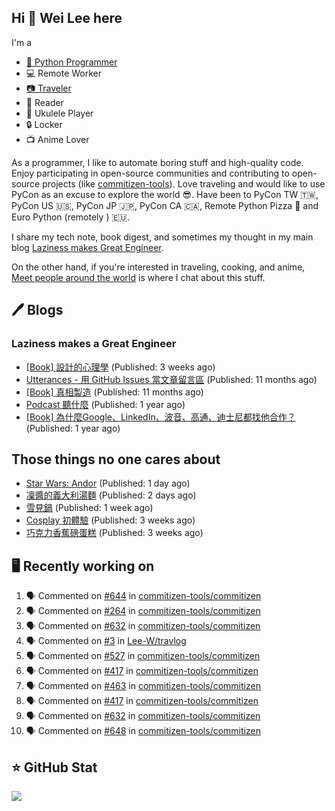 ## Hi 👋 Wei Lee here

I'm a

* [🐍 Python Programmer](https://pycon-note.wei-lee.me/)
* 💻 Remote Worker
* [📷 Traveler](https://travlog.wei-lee.me/)
* 📖 Reader
* 🎵 Ukulele Player
* 🔒 Locker
* 📺 Anime Lover

As a programmer, I like to automate boring stuff and high-quality code. Enjoy participating in open-source communities and contributing to open-source projects (like [commitizen-tools](https://github.com/commitizen-tools)). Love traveling and would like to use PyCon as an excuse to explore the world 😎. Have been to PyCon TW 🇹🇼, PyCon US 🇺🇸, PyCon JP 🇯🇵, PyCon CA 🇨🇦, Remote Python Pizza 🍕 and Euro Python (remotely ) 🇪🇺.

I share my tech note, book digest, and sometimes my thought in my main blog [Laziness makes Great Engineer](https://blog.wei-lee.me/).

On the other hand, if you're interested in traveling, cooking, and anime, [Meet people around the world](https://travlog.wei-lee.me/) is where I chat about this stuff.

## 🖊️ Blogs

### Laziness makes a Great Engineer

* [[Book] 設計的心理學](https://blog.wei-lee.me/posts/book/2023/01/the-design-of-everyday-things) (Published: 3 weeks ago)
* [Utterances - 用 GitHub Issues 當文章留言區](https://blog.wei-lee.me/posts/tech/2022/02/use-github-issues-as-comment-system) (Published: 11 months ago)
* [[Book] 真相製造](https://blog.wei-lee.me/posts/book/2022/02/reality-is-business) (Published: 11 months ago)
* [Podcast 聽什麼](https://blog.wei-lee.me/posts/gossiping/2021/12/podcast-i-listen-to) (Published: 1 year ago)
* [[Book] 為什麼Google、LinkedIn、波音、高通、迪士尼都找他合作？](https://blog.wei-lee.me/posts/book/2021/12/pitch-anyting) (Published: 1 year ago)

## Those things no one cares about

* [Star Wars: Andor](https://travlog.wei-lee.me/posts/review/2023/01/star-wars-andor) (Published: 1 day ago)
* [凜醬的義大利湯麵](https://travlog.wei-lee.me/posts/cook/2023/01/yuru-camp-rin-s-soup-pasta) (Published: 2 days ago)
* [雪見鍋](https://travlog.wei-lee.me/posts/cook/2023/01/misorenabe) (Published: 1 week ago)
* [Cosplay 初體驗](https://travlog.wei-lee.me/posts/review/2022/12/first-time-cosplay) (Published: 3 weeks ago)
* [巧克力香蕉磅蛋糕](https://travlog.wei-lee.me/posts/cook/2022/12/choco-banana-pound-cake) (Published: 3 weeks ago)

## 🖥️ Recently working on

1. 🗣 Commented on [#644](https://github.com/commitizen-tools/commitizen/issues/644) in [commitizen-tools/commitizen](https://github.com/commitizen-tools/commitizen)
2. 🗣 Commented on [#264](https://github.com/commitizen-tools/commitizen/issues/264) in [commitizen-tools/commitizen](https://github.com/commitizen-tools/commitizen)
3. 🗣 Commented on [#632](https://github.com/commitizen-tools/commitizen/issues/632) in [commitizen-tools/commitizen](https://github.com/commitizen-tools/commitizen)
4. 🗣 Commented on [#3](https://github.com/Lee-W/travlog/issues/3) in [Lee-W/travlog](https://github.com/Lee-W/travlog)
5. 🗣 Commented on [#527](https://github.com/commitizen-tools/commitizen/issues/527) in [commitizen-tools/commitizen](https://github.com/commitizen-tools/commitizen)
6. 🗣 Commented on [#417](https://github.com/commitizen-tools/commitizen/issues/417) in [commitizen-tools/commitizen](https://github.com/commitizen-tools/commitizen)
7. 🗣 Commented on [#463](https://github.com/commitizen-tools/commitizen/issues/463) in [commitizen-tools/commitizen](https://github.com/commitizen-tools/commitizen)
8. 🗣 Commented on [#417](https://github.com/commitizen-tools/commitizen/issues/417) in [commitizen-tools/commitizen](https://github.com/commitizen-tools/commitizen)
9. 🗣 Commented on [#632](https://github.com/commitizen-tools/commitizen/issues/632) in [commitizen-tools/commitizen](https://github.com/commitizen-tools/commitizen)
10. 🗣 Commented on [#648](https://github.com/commitizen-tools/commitizen/issues/648) in [commitizen-tools/commitizen](https://github.com/commitizen-tools/commitizen)


## ⭐ GitHub Stat
[![](https://github-readme-stats.vercel.app/api?username=Lee-W&show_icons=true&hide_title=true)](https://github.com/anuraghazra/github-readme-stats)
